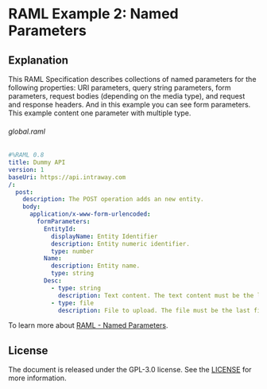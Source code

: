 RAML Example 2: Named Parameters
================================

Explanation
-----------

This RAML Specification describes collections of named parameters for the following properties: URI parameters, query string parameters, form parameters, request bodies (depending on the media type), and request and response headers. And in this example you can see form parameters. This example content one parameter with multiple type.

###### global.raml

```yaml
#%RAML 0.8
title: Dummy API
version: 1
baseUri: https://api.intraway.com
/:
  post:
    description: The POST operation adds an new entity.
    body:
      application/x-www-form-urlencoded:
        formParameters:
          EntityId:
            displayName: Entity Identifier
            description: Entity numeric identifier.
            type: number
          Name:
            description: Entity name.
            type: string
          Desc:
            - type: string
              description: Text content. The text content must be the last field in the form.
            - type: file
              description: File to upload. The file must be the last field in the form.

```

To learn more about [RAML - Named Parameters](https://github.com/raml-org/raml-spec/blob/master/versions/raml-08/raml-08.md#named-parameters).

License
-------

The document is released under the GPL-3.0 license. See the [LICENSE](https://github.com/irgalieri/raml_examples/blob/master/LICENSE) for more information.

